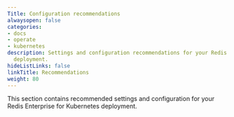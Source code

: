 ```yaml
---
Title: Configuration recommendations
alwaysopen: false
categories:
- docs
- operate
- kubernetes
description: Settings and configuration recommendations for your Redis Enterprise
  deployment.
hideListLinks: false
linkTitle: Recommendations
weight: 80
---
```


This section contains  recommended settings and configuration for your Redis Enterprise for Kubernetes deployment.



